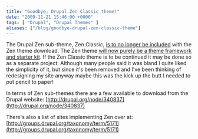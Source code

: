 ```yaml
---
title: "Goodbye, Drupal Zen Classic theme!"
date: "2009-11-21 15:46:00 +0000"
tags: [ "Drupal", "Drupal Themes" ]
aliases: ["/blog/goodbye-drupal-zen-classic-theme"]
---
```

The Drupal Zen sub-theme, Zen Classic, [is to no longer be included](http://drupal.org/node/628480) with the Zen theme download. The Zen theme [will now purely be a theme framework and starter kit](http://drupal.org/node/426750). If the Zen Classic theme is to be continued it may be done so as a separate project. Although many people said it was bland I quite liked the simplicity of it, but since it's been removed and I've been thinking of redesigning my site anyway maybe this was the kick up the butt I needed to put pencil to paper!

In terms of Zen sub-themes there are a few available to download from the Drupal website: [http://drupal.org/node/340837](http://drupal.org/node/340837)

There's also a list of sites implementing Zen over at: [http://groups.drupal.org/taxonomy/term/5171](http://groups.drupal.org/taxonomy/term/5171)